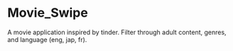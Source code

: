 # Movie_Swipe
A movie application inspired by tinder. Filter through adult content, genres, and language (eng, jap, fr).
